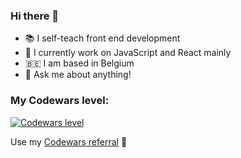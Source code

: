 ### Hi there 👋

- :books: I self-teach front end development
- 🌱 I currently work on JavaScript and React mainly
- 🇧🇪 I am based in Belgium
- 💬 Ask me about anything!

### My Codewars level:
<a href="https://www.codewars.com/users/S.%20Guerra"><img src="https://www.codewars.com/users/S.%20Guerra/badges/large" alt="Codewars level"></a>

Use my <a href="www.codewars.com/r/zPgbcw">Codewars referral</a> 🥋
